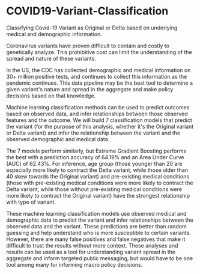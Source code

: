 # COVID19-Variant-Classification
Classifying Covid-19 Variant as Original or Delta based on underlying medical and demographic information.

Coronavirus variants have proven difficult to contain and costly to genetically analyze. This prohibitive
cost can limit the understanding of the spread and nature of these variants.

In the US, the CDC has collected demographic and medical information on 30+ million positive tests, and
continues to collect this information as the pandemic continues. This data pipeline may be the best tool
to determine a given variant's nature and spread in the aggregate and make policy decisions based on
that knowledge.

Machine learning classification methods can be used to predict outcomes based on observed data, and
infer relationships between those observed features and the outcome. We will build 7 classification
models that predict the variant (for the purpose of this analysis, whether it's the Original variant or Delta
variant) and infer the relationship between the variant and the observed demographic and medical data.

The 7 models perform similarly, but Extreme Gradient Boosting performs the best with a prediction
accuracy of 64.19% and an Area Under Curve (AUC) of 62.43%. For inference, age group (those younger
than 20 are especially more likely to contract the Delta variant, while those older than 40 skew towards
the Original variant) and pre-existing medical conditions (those with pre-existing medical conditions were
more likely to contract the Delta variant, while those without pre-existing medical conditions were more
likely to contract the Original variant) have the strongest relationship with type of variant.

These machine learning classification models use observed medical and demographic data to predict the
variant and infer relationships between the observed data and the variant. These predictions are better
than random guessing and help understand who is more susceptible to certain variants. However, there
are many false positives and false negatives that make it difficult to trust the results without more context.
These analyses and results can be used as a tool for understanding variant spread in the aggregate and
inform targeted public messaging, but would have to be one tool among many for informing macro policy
decisions.
